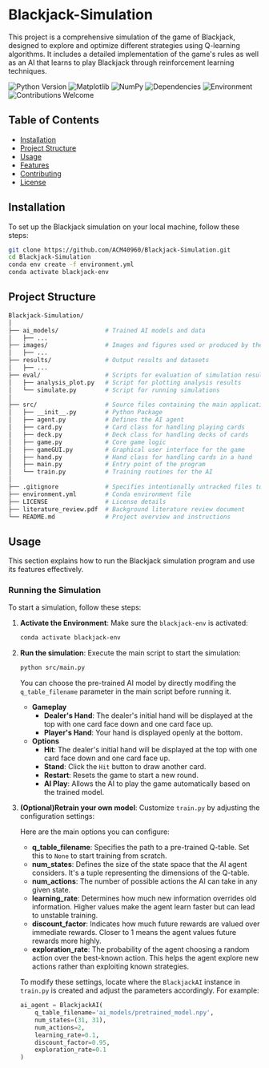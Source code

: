 # Blackjack-Simulation

This project is a comprehensive simulation of the game of Blackjack, designed to explore and optimize different strategies using Q-learning algorithms. It includes a detailed implementation of the game's rules as well as an AI that learns to play Blackjack through reinforcement learning techniques.

![Python Version](https://img.shields.io/badge/Python-3.9.19-blue.svg)
![Matplotlib](https://img.shields.io/badge/Matplotlib-3.8.4-blue.svg)
![NumPy](https://img.shields.io/badge/NumPy-1.26.4-blue.svg)
![Dependencies](https://img.shields.io/badge/dependencies-up%20to%20date-brightgreen.svg)
![Environment](https://img.shields.io/badge/Environment-blackjack--env-brightgreen.svg)
![Contributions Welcome](https://img.shields.io/badge/contributions-welcome-orange.svg)


## Table of Contents

- [Installation](#installation)
- [Project Structure](#project-structure)
- [Usage](#usage)
- [Features](#features)
- [Contributing](#contributing)
- [License](#license)

## Installation

To set up the Blackjack simulation on your local machine, follow these steps:

```bash
git clone https://github.com/ACM40960/Blackjack-Simulation.git
cd Blackjack-Simulation
conda env create -f environment.yml
conda activate blackjack-env
```

## Project Structure

```bash
Blackjack-Simulation/
│
├── ai_models/             # Trained AI models and data
│   ├── ...
├── images/                # Images and figures used or produced by the project
│   ├── ...
├── results/               # Output results and datasets
│   ├── ...
├── eval/                  # Scripts for evaluation of simulation results
│   ├── analysis_plot.py   # Script for plotting analysis results
│   └── simulate.py        # Script for running simulations
│
├── src/                   # Source files containing the main application logic
│   ├── __init__.py        # Python Package
│   ├── agent.py           # Defines the AI agent
│   ├── card.py            # Card class for handling playing cards
│   ├── deck.py            # Deck class for handling decks of cards
│   ├── game.py            # Core game logic
│   ├── gameGUI.py         # Graphical user interface for the game
│   ├── hand.py            # Hand class for handling cards in a hand
│   ├── main.py            # Entry point of the program
│   └── train.py           # Training routines for the AI
│
├── .gitignore             # Specifies intentionally untracked files to ignore
├── environment.yml        # Conda environment file
├── LICENSE                # License details
├── literature_review.pdf  # Background literature review document
└── README.md              # Project overview and instructions
```

## Usage

This section explains how to run the Blackjack simulation program and use its features effectively.

### Running the Simulation

To start a simulation, follow these steps:

1. **Activate the Environment**: Make sure the `blackjack-env` is activated:
   ```bash
   conda activate blackjack-env
   ```
2. **Run the simulation**: Execute the main script to start the simulation:
   ```bash
   python src/main.py
   ```
   You can choose the pre-trained AI model by directly modifing the `q_table_filename` parameter in the main script before running it.

   - **Gameplay**
     - **Dealer's Hand**: The dealer's initial hand will be displayed at the top with one card face down and one card face up.
     - **Player's Hand**: Your hand is displayed openly at the bottom.
   - **Options**
     - **Hit**: The dealer's initial hand will be displayed at the top with one card face down and one card face up.
     - **Stand**: Click the `Hit` button to draw another card.
     - **Restart**: Resets the game to start a new round.
     - **AI Play**: Allows the AI to play the game automatically based on the trained model.
    
4. **(Optional)Retrain your own model**: Customize `train.py` by adjusting the configuration settings:

   Here are the main options you can configure:
  
   - **q_table_filename**: Specifies the path to a pre-trained Q-table. Set this to `None` to start training from scratch.
   - **num_states**: Defines the size of the state space that the AI agent considers. It's a tuple representing the dimensions of the Q-table.
   - **num_actions**: The number of possible actions the AI can take in any given state.
   - **learning_rate**: Determines how much new information overrides old information. Higher values make the agent learn faster but can lead to unstable training.
   - **discount_factor**: Indicates how much future rewards are valued over immediate rewards. Closer to 1 means the agent values future rewards more highly.
   - **exploration_rate**: The probability of the agent choosing a random action over the best-known action. This helps the agent explore new actions rather than exploiting known strategies.
   
   To modify these settings, locate where the `BlackjackAI` instance in `train.py` is created and adjust the parameters accordingly. For example:
    
   ```python
   ai_agent = BlackjackAI(
       q_table_filename='ai_models/pretrained_model.npy',
       num_states=(31, 31),
       num_actions=2,
       learning_rate=0.1,
       discount_factor=0.95,
       exploration_rate=0.1
   )
